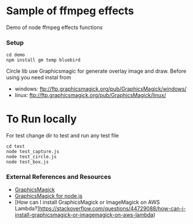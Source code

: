 #  Sample of ffmpeg effects
Demo of node ffmpeg effects functions

### Setup

```
cd demo
npm install gm temp bluebird
```
Circle lib use Graphicsmagic for generate overlay image and draw. Before using you need instal from

  + windows: ftp://ftp.graphicsmagick.org/pub/GraphicsMagick/windows/
  + linux: ftp://ftp.graphicsmagick.org/pub/GraphicsMagick/linux/



 # To Run locally
For test change dir to test and run any test file
```
cd test
node test_capture.js
node test_circle.js
node test_box.js
```

 ### External References and Resources

* [GraphicsMagick](http://www.graphicsmagick.org/)
* [GraphicsMagick for node.js](http://aheckmann.github.io/gm/docs.htm )
* [How can I install GraphicsMagick or ImageMagick on AWS Lambda?]https://stackoverflow.com/questions/44729088/how-can-i-install-graphicsmagick-or-imagemagick-on-aws-lambda)



 